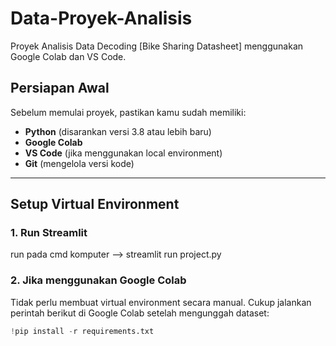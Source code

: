 # Data-Proyek-Analisis

Proyek Analisis Data Decoding [Bike Sharing Datasheet] menggunakan Google Colab dan VS Code.

## Persiapan Awal
Sebelum memulai proyek, pastikan kamu sudah memiliki:
- **Python** (disarankan versi 3.8 atau lebih baru)
- **Google Colab** 
- **VS Code** (jika menggunakan local environment)
- **Git** (mengelola versi kode)

---

## Setup Virtual Environment

### **1. Run Streamlit**
run pada cmd komputer --> streamlit run project.py

### **2. Jika menggunakan Google Colab**
Tidak perlu membuat virtual environment secara manual. Cukup jalankan perintah berikut di Google Colab setelah mengunggah dataset:

```python
!pip install -r requirements.txt


